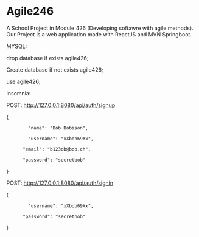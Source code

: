 # Agile246
A School Project in Module 426 (Developing softawre with agile methods). Our Project is a web application made with ReactJS and MVN Springboot. 


MYSQL:

drop database if exists agile426;

Create database if not exists agile426;

use agile426;


Insomnia:

POST: http://127.0.0.1:8080/api/auth/signup

{

  			"name": "Bob Bobison",
        
  			"username": "xXbob69Xx",
        
  		  "email": "b123ob@bob.ch",
        
  		  "password": "secretbob"
        
}


POST: http://127.0.0.1:8080/api/auth/signin

{

  			"username": "xXbob69Xx",
        
  		  "password": "secretbob"
        
}
